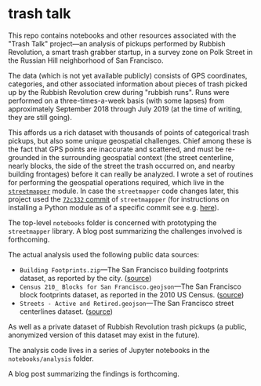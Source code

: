 # trash talk

This repo contains notebooks and other resources associated with the "Trash Talk" project&mdash;an analysis of pickups performed by Rubbish Revolution, a smart trash grabber startup, in a survey zone on Polk Street in the Russian Hill neighborhood of San Francisco.

The data (which is not yet available publicly) consists of GPS coordinates, categories, and other associated information about pieces of trash picked up by the Rubbish Revolution crew during "rubbish runs". Runs were performed on a three-times-a-week basis (with some lapses) from approximately September 2018 through July 2019 (at the time of writing, they are still going).

This affords us a rich dataset with thousands of points of categorical trash pickups, but also some unique geospatial challenges. Chief among these is the fact that GPS points are inaccurate and scattered, and must be re-grounded in the surrounding geospatial context (the street centerline, nearly blocks, the side of the street the trash occurred on, and nearby building frontages) before it can really be analyzed. I wrote a set of routines for performing the geospatial operations required, which live in the [`streetmapper`](https://github.com/ResidentMario/streetmapper) module. In case the `streetmapper` code changes later, this project used the [`72c332` commit](https://github.com/ResidentMario/streetmapper/tree/72c3321d92e10db96e2f0b14f232b679e8778b6c) of `streetmappper` (for instructions on installing a Python module as of a specific commit see e.g. [here](https://stackoverflow.com/questions/13685920/install-specific-git-commit-with-pip)).

The top-level `notebooks` folder is concerned with prototyping the `streetmapper` library. A blog post summarizing the challenges involved is forthcoming.

The actual analysis used the following public data sources:

* `Building Footprints.zip`&mdash;The San Francisco building footprints dataset, as reported by the city. ([source](https://data.sfgov.org/Geographic-Locations-and-Boundaries/Building-Footprints/ynuv-fyni))
* `Census 210_ Blocks for San Francisco.geojson`&mdash;The San Francisco block footprints dataset, as reported in the 2010 US Census. ([source](https://data.sfgov.org/Geographic-Locations-and-Boundaries/Census-2010-Blocks-for-San-Francisco/2uzy-uv2r))
* `Streets - Active and Retired.geojson`&mdash;The San Francisco street centerlines dataset. ([source](https://data.sfgov.org/Geographic-Locations-and-Boundaries/Streets-Active-and-Retired/3psu-pn9h))

As well as a private dataset of Rubbish Revolution trash pickups (a public, anonymized version of this dataset may exist in the future).

The analysis code lives in a series of Jupyter notebooks in the `notebooks/analysis` folder.

A blog post summarizing the findings is forthcoming.
